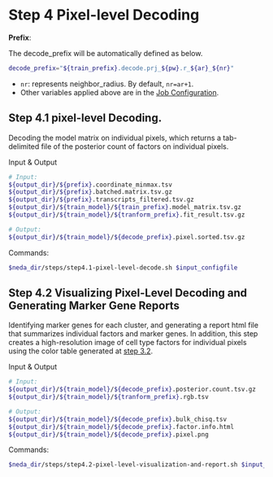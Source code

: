 # Step 4 Pixel-level Decoding

**Prefix**:

The decode_prefix will be automatically defined as below.
```bash
decode_prefix="${train_prefix}.decode.prj_${pw}.r_${ar}_${nr}"
```

* `nr`: represents neighbor_radius. By default, `nr=ar+1`.
* Other variables applied above are in the [Job Configuration](./job_config.md).


## Step 4.1 pixel-level Decoding. 
Decoding the model matrix on individual pixels, which returns a tab-delimited file of the posterior count of factors on individual pixels.

Input & Output
```bash
# Input:
${output_dir}/${prefix}.coordinate_minmax.tsv
${output_dir}/${prefix}.batched.matrix.tsv.gz
${output_dir}/${prefix}.transcripts_filtered.tsv.gz
${output_dir}/${train_model}/${train_prefix}.model_matrix.tsv.gz        
${output_dir}/${train_model}/${tranform_prefix}.fit_result.tsv.gz

# Output: 
${output_dir}/${train_model}/${decode_prefix}.pixel.sorted.tsv.gz
```

Commands:
```bash
$neda_dir/steps/step4.1-pixel-level-decode.sh $input_configfile
```

## Step 4.2 Visualizing Pixel-Level Decoding and Generating Marker Gene Reports
Identifying marker genes for each cluster, and generating a report html file that summarizes individual factors and marker genes. In addition, this step creates a high-resolution image of cell type factors for individual pixels using the color table generated at [step 3.2](step3-transform.md/#step-32-transform-visualization).

Input & Output
```bash
# Input:
${output_dir}/${train_model}/${decode_prefix}.posterior.count.tsv.gz
${output_dir}/${train_model}/${tranform_prefix}.rgb.tsv

# Output: 
${output_dir}/${train_model}/${decode_prefix}.bulk_chisq.tsv
${output_dir}/${train_model}/${decode_prefix}.factor.info.html
${output_dir}/${train_model}/${decode_prefix}.pixel.png
```

Commands:
```bash
$neda_dir/steps/step4.2-pixel-level-visualization-and-report.sh $input_configfile
```